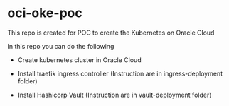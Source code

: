 # oci-oke-poc
This repo is created for POC to create the Kubernetes on Oracle Cloud

In this repo you can do the following 


- Create kubernetes cluster in Oracle Cloud 

- Install traefik ingress controller (Instruction are in ingress-deployment folder)

- Install Hashicorp Vault  (Instruction are in vault-deployment folder)
